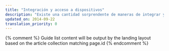 ```yaml
---
title: "Integración y acceso a dispositivos"
description: "Existe una cantidad sorprendente de maneras de integrar y acceder a las funciones del dispositivo del usuario, desde la ubicación geográfica y la orientación del dispositivo, el acceso a la pila de comunicación (como el marcador y los SMS), hasta el hecho de colocar aplicaciones en la pantalla de inicio. Aprenda cómo aprovechar las funciones que les encantarán a sus usuarios."
updated_on: 2014-09-22
translation_priority: 0
---
```


{% comment %}
Guide list content will be output by the landing layout based on the article collection matching page.id
{% endcomment %}
